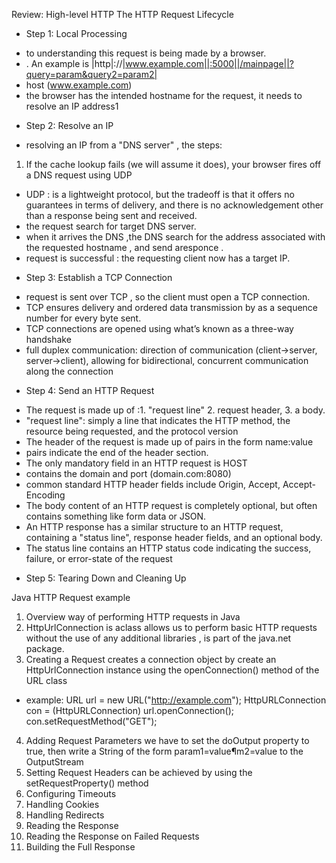 Review: High-level HTTP
 The HTTP Request Lifecycle
- Step 1: Local Processing
* to understanding this request is being made by a browser.
* . An example is |http|://|www.example.com||:5000||/mainpage||?query=param&query2=param2|
* host (www.example.com)
* the browser has the intended hostname for the request, it needs to resolve an IP address1

- Step 2: Resolve an IP
* resolving an IP from a "DNS server" , the steps:
1. If the cache lookup fails (we will assume it does), your browser fires off a DNS request using UDP
*  UDP : is a lightweight protocol, but the tradeoff is that it offers no guarantees in terms of delivery, and there is no acknowledgement other than a response being sent and received.
* the request search for  target DNS server.
* when it arrives the DNS ,the DNS search for the address associated with the requested hostname , and send aresponce .
* request is successful : the requesting client now has a target IP.

- Step 3: Establish a TCP Connection
* request is sent over TCP , so the client must open a TCP connection.
* TCP ensures delivery and ordered data transmission by as a sequence number for every byte sent.
*  TCP connections are opened using what’s known as a three-way handshake
* full duplex communication:  direction of communication (client->server, server->client), allowing for bidirectional, concurrent communication along the connection

- Step 4: Send an HTTP Request
* The request is made up of :1. "request line" 2. request header, 3. a body.
* "request line": simply a line that indicates the HTTP method, the resource being requested, and the protocol version
* The header of the request is made up of pairs in the form name:value <CR><LF>
* <CR><LF> pairs indicate the end of the header section.
* The only mandatory field in an HTTP request is HOST
* contains the domain and port (domain.com:8080)
*  common standard HTTP header fields include Origin, Accept, Accept-Encoding
* The body content of an HTTP request is completely optional, but often contains something like form data or JSON.
* An HTTP response has a similar structure to an HTTP request, containing a "status line", response header fields, and an optional body.
* The status line contains an HTTP status code indicating the success, failure, or error-state of the request

- Step 5: Tearing Down and Cleaning Up

Java HTTP Request example

1. Overview
 way of performing HTTP requests in Java 
2. HttpUrlConnection
is aclass allows us to perform basic HTTP requests without the use of any additional libraries , is part of the java.net package.
3. Creating a Request
 creates a connection object by create an HttpUrlConnection instance using the openConnection() method of the URL class
* example:
URL url = new URL("http://example.com");
HttpURLConnection con = (HttpURLConnection) url.openConnection();
con.setRequestMethod("GET");

4. Adding Request Parameters
we have to set the doOutput property to true, then write a String of the form param1=value¶m2=value to the OutputStream
5. Setting Request Headers
can be achieved by using the setRequestProperty() method
6. Configuring Timeouts
7. Handling Cookies
8. Handling Redirects
9. Reading the Response
10. Reading the Response on Failed Requests
11. Building the Full Response